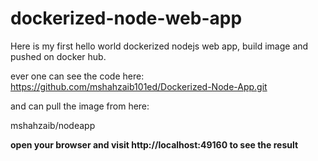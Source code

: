 # dockerized-node-web-app

Here is my first hello world dockerized nodejs web app, build image and pushed on docker hub.

ever one can see the code here:
https://github.com/mshahzaib101ed/Dockerized-Node-App.git

and can pull the image from here:

mshahzaib/nodeapp

**open your browser and visit http://localhost:49160 to see the result**
